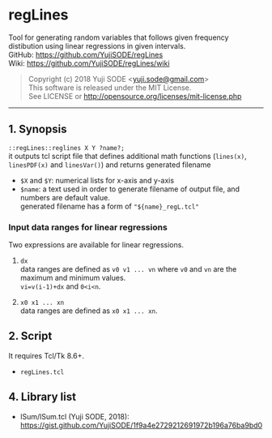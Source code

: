 # regLines
Tool for generating random variables that follows given frequency distibution using linear regressions in given intervals.  
GitHub: https://github.com/YujiSODE/regLines  
Wiki: https://github.com/YujiSODE/regLines/wiki  
>Copyright (c) 2018 Yuji SODE \<yuji.sode@gmail.com\>  
>This software is released under the MIT License.  
>See LICENSE or http://opensource.org/licenses/mit-license.php
______
## 1. Synopsis
`::regLines::reglines X Y ?name?;`  
it outputs tcl script file that defines additional math functions (`lines(x)`, `linesPDF(x)` and `linesVar()`) and returns generated filename
- `$X` and `$Y`: numerical lists for x-axis and y-axis
- `$name`: a text used in order to generate filename of output file, and numbers are default value.  
  generated filename has a form of `"${name}_regL.tcl"`
### Input data ranges for linear regressions
Two expressions are available for linear regressions.
1. `dx`  
   data ranges are defined as `v0 v1 ... vn` where `v0` and `vn` are the maximum and minimum values.  
   `vi=v(i-1)+dx` and `0<i<n`.  
   
2. `x0 x1 ... xn`  
   data ranges are defined as `x0 x1 ... xn`.

## 2. Script
It requires Tcl/Tk 8.6+.
- `regLines.tcl`

## 4. Library list
- lSum/lSum.tcl (Yuji SODE, 2018): https://gist.github.com/YujiSODE/1f9a4e2729212691972b196a76ba9bd0
